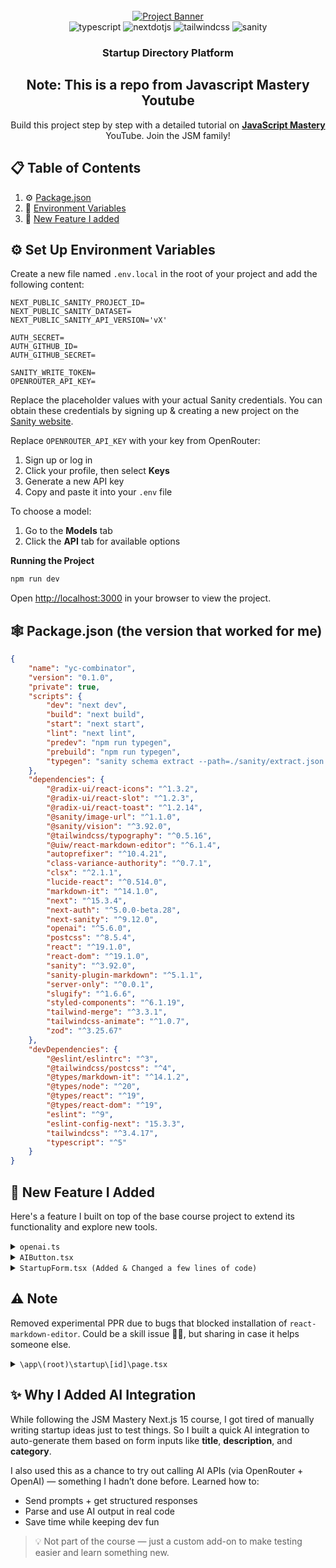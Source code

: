 <div align="center">
  <br />
    <a href="https://youtu.be/Zq5fmkH0T78?feature=shared" target="_blank">
      <img src="https://github.com/user-attachments/assets/471e2baa-8781-43b8-aaed-62e313d03e99" alt="Project Banner">
    </a>
  <br />

  <div>
    <img src="https://img.shields.io/badge/-Typescript-black?style=for-the-badge&logoColor=white&logo=react&color=3178C6" alt="typescript" />
    <img src="https://img.shields.io/badge/-Next_JS-black?style=for-the-badge&logoColor=white&logo=nextdotjs&color=000000" alt="nextdotjs" />
    <img src="https://img.shields.io/badge/-Tailwind_CSS-black?style=for-the-badge&logoColor=white&logo=tailwindcss&color=06B6D4" alt="tailwindcss" />
    <img src="https://img.shields.io/badge/-Sanity-black?style=for-the-badge&logoColor=white&logo=sanity&color=F03E2F" alt="sanity" />

  </div>

<h3 align="center">Startup Directory Platform</h3>

## Note: <a name="table">This is a repo from Javascript Mastery Youtube</a>

   <div align="center">
     Build this project step by step with a detailed tutorial on <a href="https://www.youtube.com/@javascriptmastery/videos" target="_blank"><b>JavaScript Mastery</b></a> YouTube. Join the JSM family!
    </div>
</div>

## 📋 <a name="table">Table of Contents</a>

1. ⚙️ [Package.json](#package)
2. 🤸 [Environment Variables](#variables)
3. 🤖 [New Feature I added](#new_features)

## <a name="variables">⚙️ Set Up Environment Variables</a>

Create a new file named `.env.local` in the root of your project and add the following content:

```env
NEXT_PUBLIC_SANITY_PROJECT_ID=
NEXT_PUBLIC_SANITY_DATASET=
NEXT_PUBLIC_SANITY_API_VERSION='vX'

AUTH_SECRET=
AUTH_GITHUB_ID=
AUTH_GITHUB_SECRET=

SANITY_WRITE_TOKEN=
OPENROUTER_API_KEY=
```

Replace the placeholder values with your actual Sanity credentials. You can obtain these credentials by signing up &
creating a new project on the [Sanity website](https://www.sanity.io/).

Replace `OPENROUTER_API_KEY` with your key from OpenRouter:

1. Sign up or log in
2. Click your profile, then select **Keys**
3. Generate a new API key
4. Copy and paste it into your `.env` file

To choose a model:

1. Go to the **Models** tab
2. Click the **API** tab for available options

**Running the Project**

```bash
npm run dev
```

Open [http://localhost:3000](http://localhost:3000) in your browser to view the project.

## <a name="package">🕸️ Package.json (the version that worked for me)</a>

```json
{
	"name": "yc-combinator",
	"version": "0.1.0",
	"private": true,
	"scripts": {
		"dev": "next dev",
		"build": "next build",
		"start": "next start",
		"lint": "next lint",
		"predev": "npm run typegen",
		"prebuild": "npm run typegen",
		"typegen": "sanity schema extract --path=./sanity/extract.json && sanity typegen generate"
	},
	"dependencies": {
		"@radix-ui/react-icons": "^1.3.2",
		"@radix-ui/react-slot": "^1.2.3",
		"@radix-ui/react-toast": "^1.2.14",
		"@sanity/image-url": "^1.1.0",
		"@sanity/vision": "^3.92.0",
		"@tailwindcss/typography": "^0.5.16",
		"@uiw/react-markdown-editor": "^6.1.4",
		"autoprefixer": "^10.4.21",
		"class-variance-authority": "^0.7.1",
		"clsx": "^2.1.1",
		"lucide-react": "^0.514.0",
		"markdown-it": "^14.1.0",
		"next": "^15.3.4",
		"next-auth": "^5.0.0-beta.28",
		"next-sanity": "^9.12.0",
		"openai": "^5.6.0",
		"postcss": "^8.5.4",
		"react": "^19.1.0",
		"react-dom": "^19.1.0",
		"sanity": "^3.92.0",
		"sanity-plugin-markdown": "^5.1.1",
		"server-only": "^0.0.1",
		"slugify": "^1.6.6",
		"styled-components": "^6.1.19",
		"tailwind-merge": "^3.3.1",
		"tailwindcss-animate": "^1.0.7",
		"zod": "^3.25.67"
	},
	"devDependencies": {
		"@eslint/eslintrc": "^3",
		"@tailwindcss/postcss": "^4",
		"@types/markdown-it": "^14.1.2",
		"@types/node": "^20",
		"@types/react": "^19",
		"@types/react-dom": "^19",
		"eslint": "^9",
		"eslint-config-next": "15.3.3",
		"tailwindcss": "^3.4.17",
		"typescript": "^5"
	}
}
```

## 🚀 <a name="new_features">New Feature I Added</a>

Here's a feature I built on top of the base course project to extend its functionality and explore new tools.

<details>
<summary><code>openai.ts</code></summary>

````typescript
"use server";

import OpenAI from "openai";

const openai_client = new OpenAI({
	apiKey: process.env.OPENROUTER_API_KEY!,
	baseURL: "https://openrouter.ai/api/v1",
	defaultHeaders: {
		"HTTP-Referer": "http://localhost:3000", // Change this to your actual deployed URL
	},
});

export const handleOpenAI = async (requirements: { title: string; description: string; category: string }) => {

	const { title, description, category } = requirements;

	// Asks AI to generate based on Form Field Values if provide else generates its own Idea

	const response = await openai_client.chat.completions.create({
		model: "mistralai/mistral-small-3.2-24b-instruct:free", // lightweight, free
		messages: [
			{
				role: "system",
				content:
					"You are a creative writer that has an enormous amount of startup ideas in different categories (anything imaginable).",
			},
			{
				role: "user",
				content: getInstructions({ title, description, category }),
			},
		],
	});

	const aiMessage = response.choices[0]?.message?.content || "Error Generating AI reponse. Please Try again";

	// replace leading and ending ```
	const raw = aiMessage.replace(/```[a-z]*\n?|\n?```/g, "");

	// changes it into actual js object
	const validObject = eval(`(${raw})`);
	return validObject;
};

// Instructions for generating prompt

function getInstructions({ title, description, category }: { title: string; description: string; category: string }) {
	return `
		
	Return a JavaScript object that represents a startup pitch with the following fields and constraints:

	{
		title: string (3–100 characters) ${title ? `"grow your idea from this: ${title}"` : ""},
		description: string (20–500 characters. prefereed longer but still interesting version) ${description ? `"grow your idea from this: ${description}"` : ""},
		category: string (3–20 characters) ${category ? `"grow your idea from this: ${category}"` : ""},
		link: string (a valid image URL — ends in .jpg, .png, etc.) (provide an appropriately sized image from Pexels or other free image platforms like Unsplash, Pixabay, or search the web for a relevant photo that strongly matches and is consistent with the startup theme) (size: ideally looks good for any screen size),

		pitch: string (at least 10 characters but prefereed range = 400 - 800. — write this as a detailed and beautifully formatted pitch in **Markdown** and also pretty to look at (emojis can be included and are prefereed) and this string MUST be enclosed in backticks (\`) exactly like a JavaScript template literal) (You can make add details of how much support you think your pitch will have and how much growth is expected BUT strongly advised not to LIE)
	}

	If any "grow your idea from this" phrases are provided, make sure the entire startup idea — including title, description, category, and pitch — strongly matches and is consistent with that theme.


	Example format:
	{
	title: "EcoFarm",
	description: "An app that connects local organic farms directly with consumers...",
	category: "Sustainability",
	link: "https://example.com/image.png",
	pitch: \`## EcoFarm\nEcoFarm is a platform that...\`
	}

	return only valid JavaScript object — no explanation, no extra text, no formatting. The object should be syntactically valid JavaScript.


	`;
}
````

</details>

<details>
<summary><code>AIButton.tsx</code></summary>

```typescript
import { Loader2 } from "lucide-react";
import clsx from "clsx";
import { Button } from "./ui/button";

interface Props {
	isLoading: boolean;
	onClick: () => void;
}

export function LoadingIcon({ className }: { className?: string }) {
	return <Loader2 className={`mr-2 h-5 w-5 animate-spin ${className}`} aria-hidden="true" />;
}

export function AIButton({ isLoading, onClick }: Props) {
	return (
		<Button
			type="button"
			onClick={onClick}
			disabled={isLoading}
			className={clsx(
				"relative inline-flex items-center rounded-md",
				"bg-gradient-to-r from-purple-600 to-indigo-600",
				"py-5 pr-8 text-[20px]",
				isLoading ? "pl-5" : "px-8",
				"text-white font-semibold",
				"shadow-md hover:from-purple-700 hover:to-indigo-700",
				"focus:outline-none focus:ring-2 focus:ring-offset-2 focus:ring-indigo-500",
				"disabled:opacity-70 disabled:cursor-not-allowed",
				"transition-colors duration-200 ease-in-out"
			)}
		>
			{isLoading && <LoadingIcon />}
			Ask AI
		</Button>
	);
}
```

</details>

<details>
<summary><code>StartupForm.tsx (Added & Changed a few lines of code)</code></summary>

```typescript
"use client";

import { openai_client } from "../lib/openai";
import dynamic from "next/dynamic";
const MarkdownEditor = dynamic(
	() => import("@uiw/react-markdown-editor"),
	{ ssr: false } // disable server-side rendering
);
import React, { useState, useActionState } from "react";
import { Input } from "@/components/ui/input";
import { Textarea } from "@/components/ui/textarea";
import { Button } from "@/components/ui/button";
import { Send } from "lucide-react";
import { formSchema } from "@/lib/validation";
import { z } from "zod";
import { useToast } from "@/hooks/use-toast";
import { useRouter } from "next/navigation";
import { createPitch } from "@/lib/actions";
import { handleOpenAI } from "@/lib/openai";
import { AIButton, LoadingIcon } from "./AiButton";
import clsx from "clsx";

const initialFormData = {
	title: "",
	description: "",
	category: "",
	link: "",
};

const StartupForm = () => {
	const [errors, setErrors] = useState<Record<string, string>>({});
	const [pitch, setPitch] = useState("");
	const [formValues, setFormValues] = useState(initialFormData);
	const [isLoading, setIsLoading] = useState(false);
	const { toast } = useToast();
	const router = useRouter();

	const handleAI = async () => {
		setIsLoading(true);
		const { title, description, category, link, pitch } = await handleOpenAI({
			title: formValues.title,
			description: formValues.description,
			category: formValues.category,
		});
		setPitch(pitch);
		setFormValues({
			title,
			description,
			link,
			category,
		});
		setIsLoading(false);
	};

	const handleFormSubmit = async (prevState: any, formData: FormData) => {
		try {
			const formValues = {
				title: formData.get("title") as string,
				description: formData.get("description") as string,
				category: formData.get("category") as string,
				link: formData.get("link") as string,
				pitch,
			};


			await formSchema.parseAsync(formValues);
			const result = await createPitch(prevState, formData, pitch);

			if (result.status == "SUCCESS") {
				toast({
					title: "Success",
					description: "Your startup pitch has been created successfully",
				});

				router.push(`/startup/${result._id}`);
			}

			setFormValues(initialFormData);
			return result;
		} catch (error) {
			if (error instanceof z.ZodError) {
				const fieldErorrs = error.flatten().fieldErrors;

				setErrors(fieldErorrs as unknown as Record<string, string>);

				toast({
					title: "Error",
					description: "Please check your inputs and try again",
					variant: "destructive",
				});

				return { ...prevState, error: "Validation failed", status: "ERROR" };
			}

			toast({
				title: "Error",
				description: "An unexpected error has occurred",
				variant: "destructive",
			});

			return {
				...prevState,
				error: "An unexpected error has occurred",
				status: "ERROR",
			};
		}
	};

	const [state, formAction, isPending] = useActionState(handleFormSubmit, {
		error: "",
		status: "INITIAL",
	});

	const handleChange = (e) => {
		const { name, value } = e.target;
		setFormValues((prev) => ({
			...prev,
			[name]: value,
		}));
	};

	return (
		<form action={formAction} className="startup-form">
			<div>
				<label htmlFor="title" className="startup-form_label">
					Title
				</label>
				<Input
					id="title"
					name="title"
					className="startup-form_input"
					required
					placeholder="Startup Title"
					value={formValues.title}
					onChange={handleChange}
				/>
				{errors.title && <p className="startup-form_error">{errors.title}</p>}
			</div>

			<div>
				<label htmlFor="description" className="startup-form_label">
					Description
				</label>
				<Textarea
					id="description"
					name="description"
					className="startup-form_textarea"
					required
					placeholder="Startup Description"
					value={formValues.description}
					onChange={handleChange}
				/>
				{errors.description && <p className="startup-form_error">{errors.description}</p>}
			</div>

			<div>
				<label htmlFor="category" className="startup-form_label">
					Category
				</label>
				<Input
					id="category"
					name="category"
					className="startup-form_input"
					required
					placeholder="Startup Category (Tech, Health, Education...)"
					value={formValues.category}
					onChange={handleChange}
				/>
				{errors.category && <p className="startup-form_error">{errors.category}</p>}
			</div>

			<div>
				<label htmlFor="link" className="startup-form_label">
					Image URL
				</label>
				<Input
					id="link"
					name="link"
					className="startup-form_input"
					required
					placeholder="Startup Image URL"
					value={formValues.link}
					onChange={handleChange}
				/>
				{errors.link && <p className="startup-form_error">{errors.link}</p>}
			</div>

			<div data-color-mode="light">
				<label htmlFor="pitch" className="startup-from_label">
					Pitch
				</label>

				<MarkdownEditor
					value={pitch}
					onChange={(value) => setPitch(value as string)}
					id="pitch"
					height="300px"
					style={{ borderRadius: 20, overflow: "hidden" }}
					placeholder="Briefly describe your idea and what problem it solves"
				/>

				{errors.pitch && <p className="startup-form_error">{errors.pitch}</p>}
			</div>

			<div className="flex flex-wrap items-center justify-end gap-4 p-4 bg-gray-50 rounded-lg shadow-sm">
				<Button disabled={isPending} type="submit" className="startup-form_btn">
					{isPending && (
						<span className="mr-4 -ml-3 flex-shrink-0">
							<LoadingIcon className="!h-8 !w-8" />
						</span>
					)}
					{isPending ? "Submitting..." : "Submit Your Pitch"}
					<Send className="size-6 ml-2" />
				</Button>
				<AIButton onClick={handleAI} isLoading={isLoading}></AIButton>
			</div>
		</form>
	);
};

export default StartupForm;
```

</details>

## ⚠️ Note

Removed experimental PPR due to bugs that blocked installation of `react-markdown-editor`. Could be a skill issue 🤷‍♂️, but sharing in case it helps someone else.

<details>
<summary><code>\app\(root)\startup\[id]\page.tsx</code>
</summary>

```typescript
import { client } from "@/sanity/lib/client";
import { STARTUP_BY_ID_QUERY } from "@/sanity/lib/queries";
import { notFound } from "next/navigation";
import React, { Suspense } from "react";
import { formatDate } from "@/lib/utils";
import Link from "next/link";
import Image from "next/image";
import markdownit from "markdown-it";
import { Skeleton } from "@/components/ui/skeleton";
import View from "@/components/view";

const md = markdownit();

const Page = async ({ params }: { params: Promise<{ id: string }> }) => {
	const id = (await params).id;
	const post = await client.fetch(STARTUP_BY_ID_QUERY, { id });

	if (!post) return notFound();

	const parsedContent = md.render(post?.pitch || " ");

	return (
		<>
			<section className="pink_container !min-h-[230px] ">
				<p className="tag">{formatDate(post?._createdAt)}</p>

				<h1 className="heading">{post.title}</h1>
				<p className="sub-heading !max-w-5xl">{post.description}</p>
			</section>
			<section className="section_container">
				<img src={post.image} alt="thumbnail" className="w-full h-auto rounded-xl"></img>

				<div className="space-y-5 mt-10 max-w-4xl mx-auto">
					<div className="flex-between gap-5">
						<Link href={`/user/${post.author?._id}`} className="flex gap-2 items-center mb-3">
							<Image
								src={post.author?.image}
								alt="avatar"
								className="rounded-full drop-shadow-lg"
								width={64}
								height={64}
							></Image>

							<div>
								<p className="text-20-medium">{post?.author?.name}</p>
								<p className="text-16-medium !text-black-300">@{post?.author?.username}</p>
							</div>
						</Link>
						<p className="category-tag">{post.category}</p>
					</div>

					<h3 className="text-30-bold">Pitch Details</h3>
					{parsedContent ? (
						<article className="prose" dangerouslySetInnerHTML={{ __html: parsedContent }}></article>
					) : (
						<p className="no-result">No details provided</p>
					)}
				</div>

				<hr className="divider" />
				{/* TO DO: EDITOR SELECTED STARTUPS*/}
				<Suspense fallback={<Skeleton></Skeleton>}>
					<View id={id}></View>
				</Suspense>
			</section>
		</>
	);
};

export default Page;

```

</details>

## ✨ Why I Added AI Integration

While following the JSM Mastery Next.js 15 course, I got tired of manually writing startup ideas just to test things. So I built a quick AI integration to auto-generate them based on form inputs like **title**, **description**, and **category**.

I also used this as a chance to try out calling AI APIs (via OpenRouter + OpenAI) — something I hadn’t done before. Learned how to:

- Send prompts + get structured responses
- Parse and use AI output in real code
- Save time while keeping dev fun

> 💡 Not part of the course — just a custom add-on to make testing easier and learn something new.

